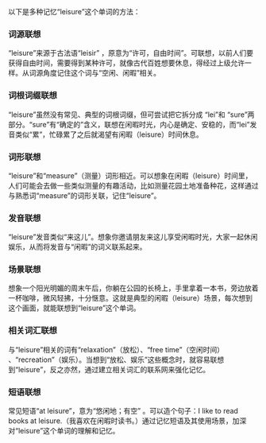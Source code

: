 以下是多种记忆“leisure”这个单词的方法：

### 词源联想
“leisure”来源于古法语“leisir” ，原意为“许可，自由时间”。可联想，以前人们要获得自由时间，需要得到某种许可，就像古代百姓想要休息，得经过上级允许一样。从词源角度记住这个词与“空闲、闲暇”相关。

### 词根词缀联想
“leisure”虽然没有常见、典型的词根词缀，但可尝试把它拆分成 “lei”和 “sure”两部分。“sure”有“确定的”含义，联想在闲暇时光，内心是确定、安稳的，而“lei”发音类似“累”，忙碌累了之后就渴望有闲暇（leisure）时间休息。 

### 词形联想
“leisure”和“measure”（测量）词形相近。可以想象在闲暇（leisure）时间里，人们可能会去做一些类似测量的有趣活动，比如测量花园土地准备种花，这样通过与熟悉词“measure”的词形关联，记住“leisure”。 

### 发音联想
“leisure”发音类似“来这儿”。想象你邀请朋友来这儿享受闲暇时光，大家一起休闲娱乐，从而将发音与“闲暇”的词义联系起来。 

### 场景联想
想象一个阳光明媚的周末午后，你躺在公园的长椅上，手里拿着一本书，旁边放着一杯咖啡，微风轻拂，十分惬意。这就是典型的闲暇（leisure）场景，每次想到这个画面，就能联想到“leisure”这个单词。 

### 相关词汇联想
与“leisure”相关的词有“relaxation”（放松）、“free time”（空闲时间） 、“recreation”（娱乐）。当想到“放松、娱乐”这些概念时，就容易联想到“leisure”，反之亦然，通过建立相关词汇的联系网来强化记忆。 

### 短语联想
常见短语“at leisure”，意为“悠闲地；有空” 。可以造个句子：I like to read books at leisure.（我喜欢在闲暇时读书。）通过记忆短语及其使用场景，加深对“leisure”这个单词的理解和记忆。 